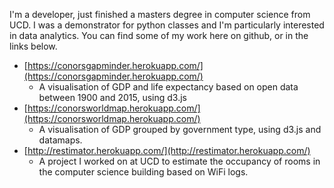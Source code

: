 I'm a developer, just finished a masters degree in computer science from UCD. I was a demonstrator for python classes and I'm particularly interested in data analytics. You can find some of my work here on github, or in the links below.

* [https://conorsgapminder.herokuapp.com/](https://conorsgapminder.herokuapp.com/) 
	* A visualisation of GDP and life expectancy based on open data between 1900 and 2015, using d3.js
* [https://conorsworldmap.herokuapp.com/](https://conorsworldmap.herokuapp.com/)
	* A visualisation of GDP grouped by government type, using d3.js and datamaps.
* [http://restimator.herokuapp.com/](http://restimator.herokuapp.com/)  
	* A project I worked on at UCD to estimate the occupancy of rooms in the computer science building based on WiFi logs.